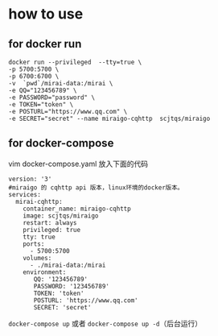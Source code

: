 # how to use
## for docker run
```
docker run --privileged  --tty=true \
-p 5700:5700 \
-p 6700:6700 \
-v  `pwd`/mirai-data:/mirai \
-e QQ="123456789" \
-e PASSWORD="password" \
-e TOKEN="token" \
-e POSTURL="https://www.qq.com" \
-e SECRET="secret" --name miraigo-cqhttp  scjtqs/miraigo
```


## for docker-compose
vim docker-compose.yaml
放入下面的代码

```
version: '3'
#miraigo 的 cqhttp api 版本，linux环境的docker版本。
services:
  mirai-cqhttp:
    container_name: miraigo-cqhttp
    image: scjtqs/miraigo
    restart: always
    privileged: true
    tty: true
    ports:
      - 5700:5700
    volumes:
      - ./mirai-data:/mirai
    environment:
       QQ: '123456789'
       PASSWORD: '123456789'
       TOKEN: 'token'
       POSTURL: 'https://www.qq.com'
       SECRET: 'secret'
```

`docker-compose up` 或者 `docker-compose up -d`（后台运行）
